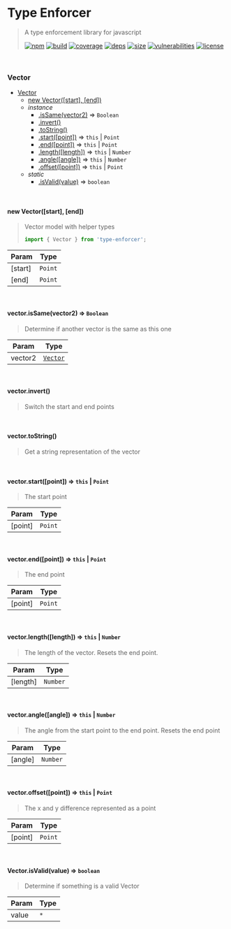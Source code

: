 # Type Enforcer

> A type enforcement library for javascript
>
> [![npm][npm]][npm-url]
[![build][build]][build-url]
[![coverage][coverage]][coverage-url]
[![deps][deps]][deps-url]
[![size][size]][size-url]
[![vulnerabilities][vulnerabilities]][vulnerabilities-url]
[![license][license]][license-url]


<br><a name="Vector"></a>

### Vector

* [Vector](#Vector)
    * [new Vector([start], [end])](#new_Vector_new)
    * _instance_
        * [.isSame(vector2)](#Vector+isSame) ⇒ <code>Boolean</code>
        * [.invert()](#Vector+invert)
        * [.toString()](#Vector+toString)
        * [.start([point])](#Vector+start) ⇒ <code>this</code> \| <code>Point</code>
        * [.end([point])](#Vector+end) ⇒ <code>this</code> \| <code>Point</code>
        * [.length([length])](#Vector+length) ⇒ <code>this</code> \| <code>Number</code>
        * [.angle([angle])](#Vector+angle) ⇒ <code>this</code> \| <code>Number</code>
        * [.offset([point])](#Vector+offset) ⇒ <code>this</code> \| <code>Point</code>
    * _static_
        * [.isValid(value)](#Vector.isValid) ⇒ <code>boolean</code>


<br><a name="new_Vector_new"></a>

#### new Vector([start], [end])
> Vector model with helper types
> 
> ``` javascript
> import { Vector } from 'type-enforcer';
> ```


| Param | Type |
| --- | --- |
| [start] | <code>Point</code> | 
| [end] | <code>Point</code> | 


<br><a name="Vector+isSame"></a>

#### vector.isSame(vector2) ⇒ <code>Boolean</code>
> Determine if another vector is the same as this one


| Param | Type |
| --- | --- |
| vector2 | [<code>Vector</code>](#Vector) | 


<br><a name="Vector+invert"></a>

#### vector.invert()
> Switch the start and end points


<br><a name="Vector+toString"></a>

#### vector.toString()
> Get a string representation of the vector


<br><a name="Vector+start"></a>

#### vector.start([point]) ⇒ <code>this</code> \| <code>Point</code>
> The start point


| Param | Type |
| --- | --- |
| [point] | <code>Point</code> | 


<br><a name="Vector+end"></a>

#### vector.end([point]) ⇒ <code>this</code> \| <code>Point</code>
> The end point


| Param | Type |
| --- | --- |
| [point] | <code>Point</code> | 


<br><a name="Vector+length"></a>

#### vector.length([length]) ⇒ <code>this</code> \| <code>Number</code>
> The length of the vector. Resets the end point.


| Param | Type |
| --- | --- |
| [length] | <code>Number</code> | 


<br><a name="Vector+angle"></a>

#### vector.angle([angle]) ⇒ <code>this</code> \| <code>Number</code>
> The angle from the start point to the end point. Resets the end point


| Param | Type |
| --- | --- |
| [angle] | <code>Number</code> | 


<br><a name="Vector+offset"></a>

#### vector.offset([point]) ⇒ <code>this</code> \| <code>Point</code>
> The x and y difference represented as a point


| Param | Type |
| --- | --- |
| [point] | <code>Point</code> | 


<br><a name="Vector.isValid"></a>

#### Vector.isValid(value) ⇒ <code>boolean</code>
> Determine if something is a valid Vector


| Param | Type |
| --- | --- |
| value | <code>\*</code> | 


[npm]: https://img.shields.io/npm/v/type-enforcer.svg
[npm-url]: https://npmjs.com/package/type-enforcer
[build]: https://travis-ci.org/DarrenPaulWright/type-enforcer.svg?branch&#x3D;master
[build-url]: https://travis-ci.org/DarrenPaulWright/type-enforcer
[coverage]: https://coveralls.io/repos/github/DarrenPaulWright/type-enforcer/badge.svg?branch&#x3D;master
[coverage-url]: https://coveralls.io/github/DarrenPaulWright/type-enforcer?branch&#x3D;master
[deps]: https://david-dm.org/darrenpaulwright/type-enforcer.svg
[deps-url]: https://david-dm.org/darrenpaulwright/type-enforcer
[size]: https://packagephobia.now.sh/badge?p&#x3D;type-enforcer
[size-url]: https://packagephobia.now.sh/result?p&#x3D;type-enforcer
[vulnerabilities]: https://snyk.io/test/github/DarrenPaulWright/type-enforcer/badge.svg?targetFile&#x3D;package.json
[vulnerabilities-url]: https://snyk.io/test/github/DarrenPaulWright/type-enforcer?targetFile&#x3D;package.json
[license]: https://img.shields.io/github/license/DarrenPaulWright/type-enforcer.svg
[license-url]: https://npmjs.com/package/type-enforcer/LICENSE.md
